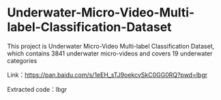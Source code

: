 # Underwater-Micro-Video-Multi-label-Classification-Dataset
This project is Underwater Micro-Video Multi-label Classification Dataset, which contains 3841 underwater micro-videos and covers 19 underwater categories

Link：https://pan.baidu.com/s/1eEH_sTJ9oekcvSkC0GG0RQ?pwd=lbgr 

Extracted code：lbgr




